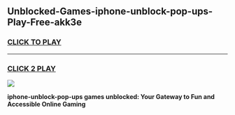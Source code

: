 
## Unblocked-Games-iphone-unblock-pop-ups-Play-Free-akk3e
<h3>
<a href="https://premium76.site?title=iphone-unblock-pop-ups&ref=21A">CLICK TO PLAY</a></h3>
<hr>

<h3>
<a href="https://premium76.site?title=iphone-unblock-pop-ups&ref=21A">CLICK 2 PLAY</a>
  
</h3>

<a href="https://premium76.site?title=iphone-unblock-pop-ups&ref=21A"><img src="https://clearcache.store/games.png"></a>


**iphone-unblock-pop-ups games unblocked: Your Gateway to Fun and Accessible Online Gaming**
